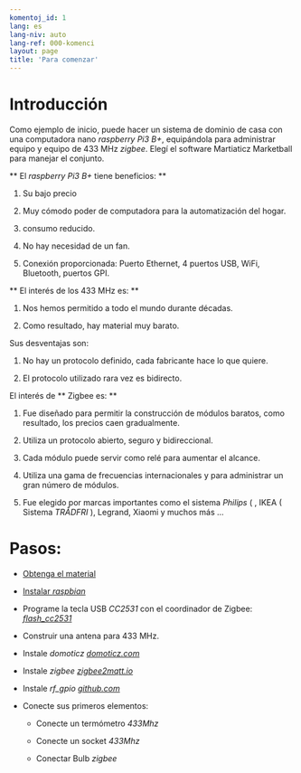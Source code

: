 ```yaml
---
komentoj_id: 1
lang: es
lang-niv: auto
lang-ref: 000-komenci
layout: page
title: 'Para comenzar'
---
```


# Introducción
Como ejemplo de inicio, puede hacer un sistema de dominio de casa con una computadora nano   _raspberry Pi3 B+_, equipándola para administrar equipo y equipo de 433 MHz   _zigbee_. Elegí el software Martiaticz Marketball para manejar el conjunto.  

**  El   _raspberry Pi3 B+_   tiene beneficios:  **  

 1. Su bajo precio  


 2. Muy cómodo poder de computadora para la automatización del hogar.  


 3. consumo reducido.  


 4. No hay necesidad de un fan.  


 5. Conexión proporcionada: Puerto Ethernet, 4 puertos USB, WiFi, Bluetooth, puertos GPI.  




**  El interés de los 433 MHz es:  **  

 1. Nos hemos permitido a todo el mundo durante décadas.  


 2. Como resultado, hay material muy barato.  



 
Sus desventajas son:  

 1. No hay un protocolo definido, cada fabricante hace lo que quiere.  


 2. El protocolo utilizado rara vez es bidirecto.  




El interés de **  Zigbee es:  **  

 1. Fue diseñado para permitir la construcción de módulos baratos, como resultado, los precios caen gradualmente.  


 1. Utiliza un protocolo abierto, seguro y bidireccional.  


 1. Cada módulo puede servir como relé para aumentar el alcance.  


 1. Utiliza una gama de frecuencias internacionales y para administrar un gran número de módulos.  


 1. Fue elegido por marcas importantes como el sistema   _Philips_   ( , IKEA   (  Sistema   _TRÅDFRI_  ), Legrand, Xiaomi y muchos más ...  




# Pasos:

* [  Obtenga el material  ](_posts/2020-08-31-aparataro.md)  


* [  Instalar   _raspbian_  ](_posts/2020-12-22-instali_raspbian.md)  


*  Programe la tecla USB   _CC2531_    con el coordinador de Zigbee:   [    _flash\_cc2531_  ](https://jmichault.github.io/flash_cc2531-dok/)  

* Construir una antena para 433 MHz.  


* Instale   _domoticz_    [   _domoticz.com_  ](https://www.domoticz.com/wiki/Raspberry_Pi)  


* Instale   _zigbee_    [   _zigbee2mqtt.io_  ](https://www.zigbee2mqtt.io/getting_started/running_zigbee2mqtt.html)  


* Instale   _rf\_gpio_    [   _github.com_  ](https://github.com/jmichault/rf_gpio/blob/master/LeguMin.md)  


* Conecte sus primeros elementos:    


  * Conecte un termómetro   _433Mhz_  


  * Conecte un socket   _433Mhz_   


  * Conectar Bulb   _zigbee_  



